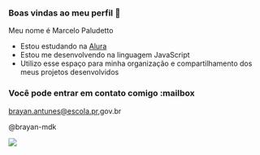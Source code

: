 ### Boas vindas ao meu perfil 🤙

Meu nome é Marcelo Paludetto

- Estou estudando na [Alura](https://www.alura.com.br)
- Estou me desenvolvendo na linguagem JavaScript
- Utilizo esse espaço para minha organização e compartilhamento dos meus projetos desenvolvidos

### Você pode entrar em contato comigo :mailbox

brayan.antunes@escola.pr,gov.br

@brayan-mdk

![](https://media1.tenor.com/m/rTohwIgEl5QAAAAd/racoon.gif)


